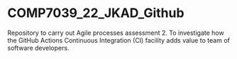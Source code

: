# COMP7039_22_JKAD_Github
Repository to carry out Agile processes assessment 2. To investigate how the GitHub Actions Continuous Integration (CI) facility adds value to team of software developers.
